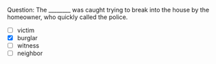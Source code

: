 Question: The ________ was caught trying to break into the house by the homeowner, who quickly called the police.  
- [ ] victim  
- [x] burglar  
- [ ] witness  
- [ ] neighbor  